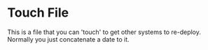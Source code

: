 Touch File
==========

This is a file that you can 'touch' to get other systems to re-deploy.  Normally you just concatenate a date to
it.

